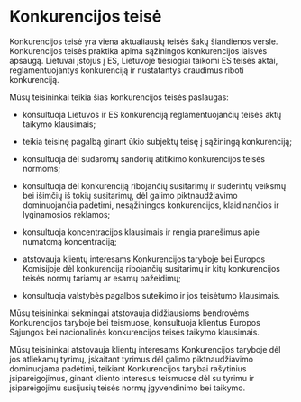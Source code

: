 # Konkurencijos teisė

Konkurencijos teisė yra viena aktualiausių teisės šakų šiandienos versle. Konkurencijos teisės praktika apima sąžiningos konkurencijos laisvės apsaugą. Lietuvai įstojus į ES, Lietuvoje tiesiogiai taikomi ES teisės aktai, reglamentuojantys konkurenciją ir nustatantys draudimus riboti konkurenciją.

Mūsų teisininkai teikia šias konkurencijos teisės paslaugas:

- konsultuoja Lietuvos ir ES konkurenciją reglamentuojančių teisės aktų taikymo klausimais;

- teikia teisinę pagalbą ginant ūkio subjektų teisę į sąžiningą konkurenciją;

- konsultuoja dėl sudaromų sandorių atitikimo konkurencijos teisės normoms;

- konsultuoja dėl konkurenciją ribojančių susitarimų ir suderintų veiksmų bei išimčių iš tokių susitarimų, dėl galimo piktnaudžiavimo dominuojančia padėtimi, nesąžiningos konkurencijos, klaidinančios ir lyginamosios reklamos;

- konsultuoja koncentracijos klausimais ir rengia pranešimus apie numatomą koncentraciją;

- atstovauja klientų interesams Konkurencijos taryboje bei Europos Komisijoje dėl konkurenciją ribojančių susitarimų ir kitų konkurencijos teisės normų tariamų ar esamų pažeidimų;

- konsultuoja valstybės pagalbos suteikimo ir jos teisėtumo klausimais.

Mūsų teisininkai sėkmingai atstovauja didžiausioms bendrovėms Konkurencijos taryboje bei teismuose, konsultuoja klientus Europos Sąjungos bei nacionalinės konkurencijos teisės taikymo klausimais.

Mūsų teisininkai atstovauja klientų interesams Konkurencijos taryboje dėl jos atliekamų tyrimų, įskaitant tyrimus dėl galimo piktnaudžiavimo dominuojama padėtimi, teikiant Konkurencijos tarybai rašytinius įsipareigojimus, ginant kliento interesus teismuose dėl su tyrimu ir įsipareigojimu susijusių teisės normų įgyvendinimo bei taikymo.


